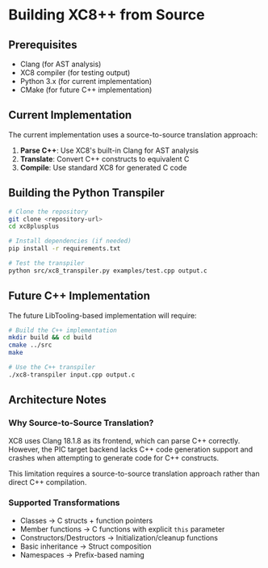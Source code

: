 # Building XC8++ from Source

## Prerequisites

- Clang (for AST analysis)
- XC8 compiler (for testing output)
- Python 3.x (for current implementation)
- CMake (for future C++ implementation)

## Current Implementation

The current implementation uses a source-to-source translation approach:

1. **Parse C++**: Use XC8's built-in Clang for AST analysis
2. **Translate**: Convert C++ constructs to equivalent C
3. **Compile**: Use standard XC8 for generated C code

## Building the Python Transpiler

```bash
# Clone the repository
git clone <repository-url>
cd xc8plusplus

# Install dependencies (if needed)
pip install -r requirements.txt

# Test the transpiler
python src/xc8_transpiler.py examples/test.cpp output.c
```

## Future C++ Implementation

The future LibTooling-based implementation will require:

```bash
# Build the C++ implementation
mkdir build && cd build
cmake ../src
make

# Use the C++ transpiler
./xc8-transpiler input.cpp output.c
```

## Architecture Notes

### Why Source-to-Source Translation?

XC8 uses Clang 18.1.8 as its frontend, which can parse C++ correctly. However, the PIC target backend lacks C++ code generation support and crashes when attempting to generate code for C++ constructs.

This limitation requires a source-to-source translation approach rather than direct C++ compilation.

### Supported Transformations

- Classes → C structs + function pointers
- Member functions → C functions with explicit `this` parameter  
- Constructors/Destructors → Initialization/cleanup functions
- Basic inheritance → Struct composition
- Namespaces → Prefix-based naming
